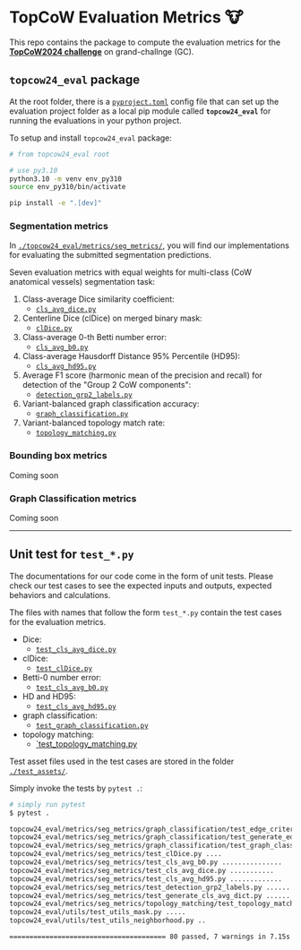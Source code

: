 # TopCoW Evaluation Metrics 🐮

This repo contains the package to compute the evaluation metrics for the [**TopCoW2024 challenge**](https://topcow24.grand-challenge.org/) on grand-challnge (GC).

## `topcow24_eval` package

At the root folder, there is a [`pyproject.toml`](./pyproject.toml) config file that can set up the evaluation project folder
as a local pip module called **`topcow24_eval`** for running the evaluations in your python project.

To setup and install `topcow24_eval` package:

```sh
# from topcow24_eval root

# use py3.10
python3.10 -m venv env_py310
source env_py310/bin/activate

pip install -e ".[dev]"
```

### Segmentation metrics

In [`./topcow24_eval/metrics/seg_metrics/`](./topcow24_eval/metrics/seg_metrics/), you will find our implementations for evaluating the submitted segmentation predictions.

Seven evaluation metrics with equal weights for multi-class (CoW anatomical vessels) segmentation task:

1. Class-average Dice similarity coefficient:
    * [`cls_avg_dice.py`](./topcow24_eval/metrics/seg_metrics/cls_avg_dice.py)
2. Centerline Dice (clDice) on merged binary mask:
    * [`clDice.py`](./topcow24_eval/metrics/seg_metrics/clDice.py)
3. Class-average 0-th Betti number error:
    * [`cls_avg_b0.py`](./topcow24_eval/metrics/seg_metrics/cls_avg_b0.py)
4. Class-average Hausdorff Distance 95% Percentile (HD95):
    * [`cls_avg_hd95.py`](./topcow24_eval/metrics/seg_metrics/cls_avg_hd95.py)
5. Average F1 score (harmonic mean of the precision and recall) for detection of the "Group 2 CoW components":
    * [`detection_grp2_labels.py`](./topcow24_eval/metrics/seg_metrics/detection_grp2_labels.py)
6. Variant-balanced graph classification accuracy:
    * [`graph_classification.py`](./topcow24_eval/metrics/seg_metrics/graph_classification/graph_classification.py)
7. Variant-balanced topology match rate:
    * [`topology_matching.py`](./topcow24_eval/metrics/seg_metrics/topology_matching/topology_matching.py)

### Bounding box metrics

Coming soon

### Graph Classification metrics

Coming soon

---

## Unit test for `test_*.py`

The documentations for our code come in the form of unit tests.
Please check our test cases to see the expected inputs and outputs, expected behaviors and calculations.

The files with names that follow the form `test_*.py` contain the test cases for the evaluation metrics.

* Dice:
    * [`test_cls_avg_dice.py`](./topcow24_eval/metrics/seg_metrics/test_cls_avg_dice.py)
* clDice:
    * [`test_clDice.py`](./topcow24_eval/metrics/seg_metrics/test_clDice.py)
* Betti-0 number error:
    * [`test_cls_avg_b0.py`](./topcow24_eval/metrics/seg_metrics/test_cls_avg_b0.py)
* HD and HD95:
    * [`test_cls_avg_hd95.py`](./topcow24_eval/metrics/seg_metrics/test_cls_avg_hd95.py)
* graph classification:
    * [`test_graph_classification.py`](./topcow24_eval/metrics/seg_metrics/graph_classification/test_graph_classification.py)
* topology matching:
    * [`test_topology_matching.py](./topcow24_eval/metrics/seg_metrics/topology_matching/test_topology_matching.py)

Test asset files used in the test cases are stored in the folder [`./test_assets/`](./test_assets/).

Simply invoke the tests by `pytest .`:

```bash
# simply run pytest
$ pytest .

topcow24_eval/metrics/seg_metrics/graph_classification/test_edge_criteria.py ..                                                                        [  2%]
topcow24_eval/metrics/seg_metrics/graph_classification/test_generate_edgelist.py ...                                                                   [  6%]
topcow24_eval/metrics/seg_metrics/graph_classification/test_graph_classification.py .                                                                  [  7%]
topcow24_eval/metrics/seg_metrics/test_clDice.py ....                                                                                                  [ 12%]
topcow24_eval/metrics/seg_metrics/test_cls_avg_b0.py ...............                                                                                   [ 31%]
topcow24_eval/metrics/seg_metrics/test_cls_avg_dice.py ...........                                                                                     [ 45%]
topcow24_eval/metrics/seg_metrics/test_cls_avg_hd95.py .............                                                                                   [ 62%]
topcow24_eval/metrics/seg_metrics/test_detection_grp2_labels.py ......                                                                                 [ 69%]
topcow24_eval/metrics/seg_metrics/test_generate_cls_avg_dict.py ...........                                                                            [ 83%]
topcow24_eval/metrics/seg_metrics/topology_matching/test_topology_matching.py ......                                                                   [ 91%]
topcow24_eval/utils/test_utils_mask.py .....                                                                                                           [ 97%]
topcow24_eval/utils/test_utils_neighborhood.py ..                                                                                                      [100%]

======================================= 80 passed, 7 warnings in 7.15s =======================================
```
